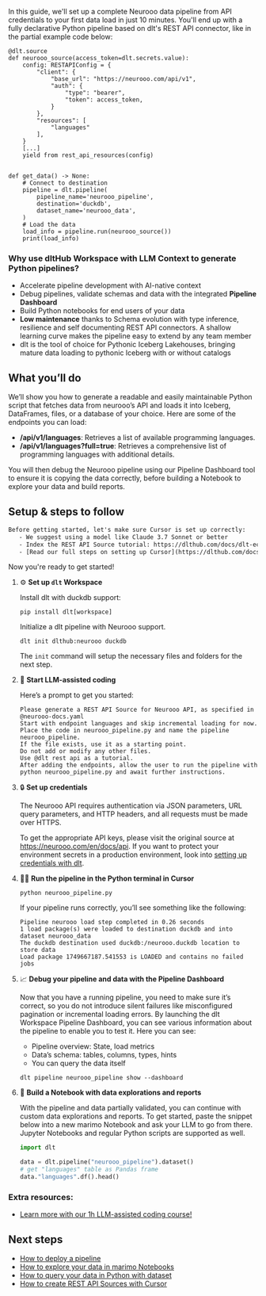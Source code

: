 In this guide, we'll set up a complete Neurooo data pipeline from API credentials to your first data load in just 10 minutes. You'll end up with a fully declarative Python pipeline based on dlt's REST API connector, like in the partial example code below:

```python-outcome
@dlt.source
def neurooo_source(access_token=dlt.secrets.value):
    config: RESTAPIConfig = {
        "client": {
            "base_url": "https://neurooo.com/api/v1",
            "auth": {
                "type": "bearer",
                "token": access_token,
            }
        },
        "resources": [
            "languages"
        ],
    }
    [...]
    yield from rest_api_resources(config)


def get_data() -> None:
    # Connect to destination
    pipeline = dlt.pipeline(
        pipeline_name='neurooo_pipeline',
        destination='duckdb',
        dataset_name='neurooo_data', 
    )
    # Load the data
    load_info = pipeline.run(neurooo_source())
    print(load_info) 
```

### Why use dltHub Workspace with LLM Context to generate Python pipelines?

- Accelerate pipeline development with AI-native context
- Debug pipelines, validate schemas and data with the integrated **Pipeline Dashboard**
- Build Python notebooks for end users of your data
- **Low maintenance** thanks to Schema evolution with type inference, resilience and self documenting REST API connectors. A shallow learning curve makes the pipeline easy to extend by any team member
- dlt is the tool of choice for Pythonic Iceberg Lakehouses, bringing mature data loading to pythonic Iceberg with or without catalogs

## What you’ll do

We’ll show you how to generate a readable and easily maintainable Python script that fetches data from neurooo’s API and loads it into Iceberg, DataFrames, files, or a database of your choice. Here are some of the endpoints you can load:

- **/api/v1/languages**: Retrieves a list of available programming languages.
- **/api/v1/languages?full=true**: Retrieves a comprehensive list of programming languages with additional details.

You will then debug the Neurooo pipeline using our Pipeline Dashboard tool to ensure it is copying the data correctly, before building a Notebook to explore your data and build reports.

## Setup & steps to follow

```default
Before getting started, let's make sure Cursor is set up correctly:
   - We suggest using a model like Claude 3.7 Sonnet or better
   - Index the REST API Source tutorial: https://dlthub.com/docs/dlt-ecosystem/verified-sources/rest_api/ and add it to context as **@dlt rest api**
   - [Read our full steps on setting up Cursor](https://dlthub.com/docs/dlt-ecosystem/llm-tooling/cursor-restapi#23-configuring-cursor-with-documentation)
```

Now you're ready to get started!

1. ⚙️ **Set up `dlt` Workspace**
    
    Install dlt with duckdb support:
    ```shell
    pip install dlt[workspace]
    ```

    Initialize a dlt pipeline with Neurooo support.
    ```shell
    dlt init dlthub:neurooo duckdb
    ```

    The `init` command will setup the necessary files and folders for the next step.
    
2. 🤠 **Start LLM-assisted coding**
    
    Here’s a prompt to get you started:
    
    ```prompt
    Please generate a REST API Source for Neurooo API, as specified in @neurooo-docs.yaml 
    Start with endpoint languages and skip incremental loading for now. 
    Place the code in neurooo_pipeline.py and name the pipeline neurooo_pipeline. 
    If the file exists, use it as a starting point. 
    Do not add or modify any other files. 
    Use @dlt rest api as a tutorial. 
    After adding the endpoints, allow the user to run the pipeline with python neurooo_pipeline.py and await further instructions.
    ```

    
3. 🔒 **Set up credentials** 
    
    The Neurooo API requires authentication via JSON parameters, URL query parameters, and HTTP headers, and all requests must be made over HTTPS.
    
    To get the appropriate API keys, please visit the original source at https://neurooo.com/en/docs/api.
    If you want to protect your environment secrets in a production environment, look into [setting up credentials with dlt](https://dlthub.com/docs/walkthroughs/add_credentials).
    
4. 🏃‍♀️ **Run the pipeline in the Python terminal in Cursor**
    
    ```shell
    python neurooo_pipeline.py
    ```
    
    If your pipeline runs correctly, you’ll see something like the following:
    
    ```shell
    Pipeline neurooo load step completed in 0.26 seconds
    1 load package(s) were loaded to destination duckdb and into dataset neurooo_data
    The duckdb destination used duckdb:/neurooo.duckdb location to store data
    Load package 1749667187.541553 is LOADED and contains no failed jobs
    ```
    
5. 📈 **Debug your pipeline and data with the Pipeline Dashboard**

    Now that you have a running pipeline, you need to make sure it’s correct, so you do not introduce silent failures like misconfigured pagination or incremental loading errors. By launching the dlt Workspace Pipeline Dashboard, you can see various information about the pipeline to enable you to test it. Here you can see:
    - Pipeline overview: State, load metrics
    - Data’s schema: tables, columns, types, hints
    - You can query the data itself
    
    ```shell
    dlt pipeline neurooo_pipeline show --dashboard
    ```
    
6. 🐍 **Build a Notebook with data explorations and reports**

    With the pipeline and data partially validated, you can continue with custom data explorations and reports. To get started, paste the snippet below into a new marimo Notebook and ask your LLM to go from there. Jupyter Notebooks and regular Python scripts are supported as well.

    
    ```python
    import dlt

   data = dlt.pipeline("neurooo_pipeline").dataset()
   # get "languages" table as Pandas frame
   data."languages".df().head()
    ```

### Extra resources:

- [Learn more with our 1h LLM-assisted coding course!](https://www.youtube.com/watch?v=GGid70rnJuM)

## Next steps

- [How to deploy a pipeline](https://dlthub.com/docs/walkthroughs/deploy-a-pipeline)
- [How to explore your data in marimo Notebooks](https://dlthub.com/docs/general-usage/dataset-access/marimo)
- [How to query your data in Python with dataset](https://dlthub.com/docs/general-usage/dataset-access/dataset)
- [How to create REST API Sources with Cursor](https://dlthub.com/docs/dlt-ecosystem/llm-tooling/cursor-restapi)
